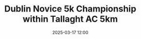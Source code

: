 ---
title: Dublin Novice 5k Championship within Tallaght AC 5km  
location: Tallaght, Co. Dublin
date: 2025-03-17 12:00
latitude: 53.291426
longitude: -6.356593
results:
results:
  - place: 5
    name: David Carroll
    time: 15.49
    category: M
    note: 
  - place: 36
    name: Patrick Fox
    time: 17.17
    category: M
    note: 
  - place: 48
    name: Cormac Long
    time: 17.34
    category: M
    note: 
  - place: 55
    name: Oisin Murphy
    time: 17.57
    category: M
    note: 
  - place: 67
    name: Richard Finegan
    time: 18.21
    category: M
    note: 
  - place: 88
    name: Mollie O'Donnell
    time: 18.55
    category: F
    note: 
  - place: 90
    name: Ciara Broderick Farrell
    time: 18.56
    category: F
    note: 
  - place: 94
    name: Michael Ferreira
    time: 19.02
    category: M45
    note: 
  - place: 98
    name: Cliodhna Tutty Bardon
    time: 19.05
    category: F
    note: 
  - place: 99
    name: Peter Bowe
    time: 19.08
    category: M40
    note: 
  - place: 114
    name: Bernard O'Sullivan
    time: 19.33
    category: M45
    note: 
  - place: 126
    name: Neil Duffy
    time: 19.52
    category: M45
    note: 
  - place: 142
    name: Matthew Blyth
    time: 20.05
    category: M45
    note: 
  - place: 152
    name: Eddie McGrath
    time: 20.25
    category: M55
    note: 
  - place: 159
    name: Lynn Devitt
    time: 20.34
    category: F40
    note: 
  - place: 161
    name: Shauna Dunne
    time: 20.37
    category: F
    note: 
  - place: 166
    name: Brigid Long
    time: 20.39
    category: F40
    note: 
  - place: 204
    name: Maeve Gilmartin
    time: 21.41
    category: F
    note: 
  - place: 247
    name: Niamh Dwyer
    time: 22.54
    category: F
    note: 
  - place: 262
    name: Heather Browning
    time: 23.25
    category: F
    note: 
  - place: 284
    name: Ruth Murphy
    time: 24.16
    category: F
    note: 
  - place: 288
    name: Michelle Skeath
    time: 24.20
    category: F
    note: 
  - place: 292
    name: Pat Collins
    time: 24.25
    category: M70
    note: 🥈M70
  - place: 316
    name: Paddy Reilly
    time: 25.08
    category: M70
    note: 🥉M70
  - place: 330
    name: Margaret O'Friel
    time: 25.41
    category: F60
    note: 
  - place: 338
    name: Clare Kavanagh
    time: 25.50
    category: F55
    note: 
  - place: 370
    name: Joe Cooper
    time: 26.41
    category: M70
    note: 
  - place: 375
    name: Una Reilly
    time: 26.52
    category: F70
    note: 🥇 F70
---